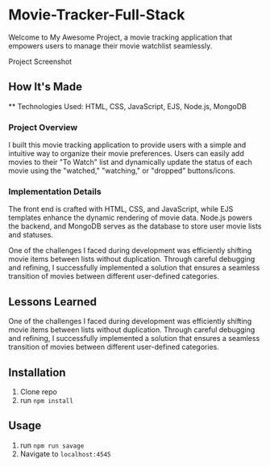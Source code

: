 # Movie-Tracker-Full-Stack

Welcome to My Awesome Project, a movie tracking application that empowers users to manage their movie watchlist seamlessly.

Project Screenshot


## How It's Made

** Technologies Used: HTML, CSS, JavaScript, EJS, Node.js, MongoDB

### Project Overview
I built this movie tracking application to provide users with a simple and intuitive way to organize their movie preferences. Users can easily add movies to their "To Watch" list and dynamically update the status of each movie using the "watched," "watching," or "dropped" buttons/icons.

### Implementation Details
The front end is crafted with HTML, CSS, and JavaScript, while EJS templates enhance the dynamic rendering of movie data. Node.js powers the backend, and MongoDB serves as the database to store user movie lists and statuses.

One of the challenges I faced during development was efficiently shifting movie items between lists without duplication. Through careful debugging and refining, I successfully implemented a solution that ensures a seamless transition of movies between different user-defined categories.


## Lessons Learned

One of the challenges I faced during development was efficiently shifting movie items between lists without duplication. Through careful debugging and refining, I successfully implemented a solution that ensures a seamless transition of movies between different user-defined categories.

## Installation

1. Clone repo
2. run `npm install`

## Usage

1. run `npm run savage`
2. Navigate to `localhost:4545`

